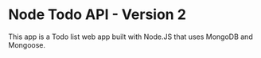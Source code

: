 # Node Todo API - Version 2

This app is a Todo list web app built with Node.JS that uses MongoDB and Mongoose.
